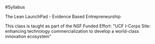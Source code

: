 #Syllabus

The Lean LaunchPad - Evidence Based Entrepreneurship

This class is taught as part of the NSF Funded Effort: "UCF I-Corps Site: enhancing technology commercialization to develop a world-class innovation ecosystem"
